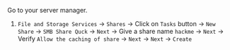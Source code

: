 Go to your server manager.

1. `File and Storage Services` -> `Shares` -> Click on `Tasks` button -> `New Share` -> `SMB Share Quck` -> `Next` -> Give a share name `hackme` -> `Next` -> Verify `Allow the caching of share` -> `Next` -> `Next` -> `Create`